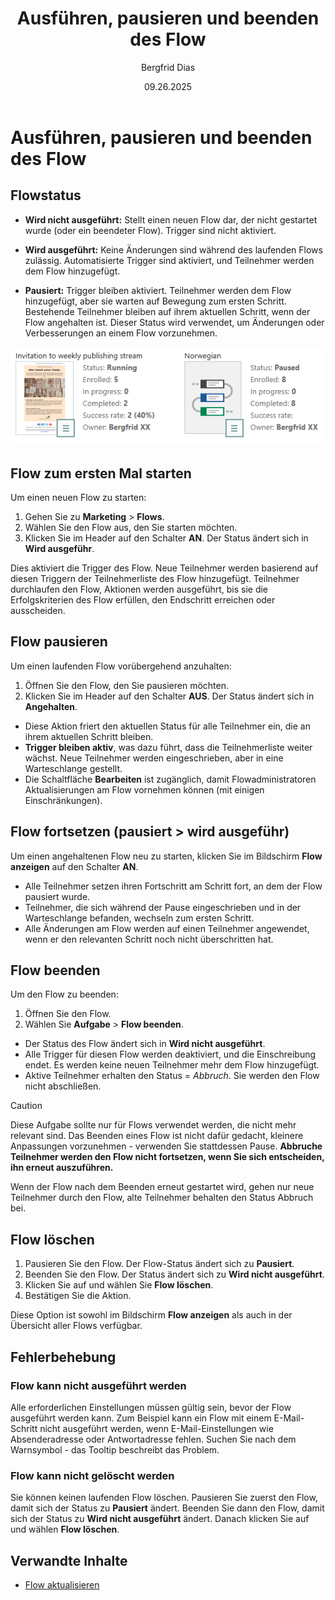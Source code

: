 ﻿---
uid: help-de-flow-run-pause-end
title: Ausführen, pausieren und beenden des Flow
description: Ausführen, pausieren und beenden des Flow
keywords: Marketing, Flow, Ausführen, Pausieren, Beenden, Status
author: Bergfrid Dias
date: 09.26.2025
version: 10.5
content_type: howto
category: marketing
topic: flows
license: marketingpremium
audience: person
audience_tooltip: SuperOffice Marketing
language: de
---

# Ausführen, pausieren und beenden des Flow

## <a id="status"></a>Flowstatus

* **Wird nicht ausgeführt:** Stellt einen neuen Flow dar, der nicht gestartet wurde (oder ein beendeter Flow). Trigger sind nicht aktiviert.

* **Wird ausgeführt:** Keine Änderungen sind während des laufenden Flows zulässig. Automatisierte Trigger sind aktiviert, und Teilnehmer werden dem Flow hinzugefügt.

* **Pausiert:** Trigger bleiben aktiviert. Teilnehmer werden dem Flow hinzugefügt, aber sie warten auf Bewegung zum ersten Schritt. Bestehende Teilnehmer bleiben auf ihrem aktuellen Schritt, wenn der Flow angehalten ist. Dieser Status wird verwendet, um Änderungen oder Verbesserungen an einem Flow vorzunehmen.

![Marketing-Flow mit unterschiedlichem Status und Statistiken -screenshot][img1]

## Flow zum ersten Mal starten

Um einen neuen Flow zu starten:

1. Gehen Sie zu **Marketing** > **Flows**.
1. Wählen Sie den Flow aus, den Sie starten möchten.
1. Klicken Sie im Header auf den Schalter **AN**. Der Status ändert sich in **Wird ausgeführ**.

Dies aktiviert die Trigger des Flow. Neue Teilnehmer werden basierend auf diesen Triggern der Teilnehmerliste des Flow hinzugefügt. Teilnehmer durchlaufen den Flow, Aktionen werden ausgeführt, bis sie die Erfolgskriterien des Flow erfüllen, den Endschritt erreichen oder ausscheiden.

## Flow pausieren

Um einen laufenden Flow vorübergehend anzuhalten:

1. Öffnen Sie den Flow, den Sie pausieren möchten.
1. Klicken Sie im Header auf den Schalter **AUS**. Der Status ändert sich in **Angehalten**.

* Diese Aktion friert den aktuellen Status für alle Teilnehmer ein, die an ihrem aktuellen Schritt bleiben.
* **Trigger bleiben aktiv**, was dazu führt, dass die Teilnehmerliste weiter wächst. Neue Teilnehmer werden eingeschrieben, aber in eine Warteschlange gestellt.
* Die Schaltfläche **Bearbeiten** ist zugänglich, damit Flowadministratoren Aktualisierungen am Flow vornehmen können (mit einigen Einschränkungen).

## Flow fortsetzen (pausiert > wird ausgeführ)

Um einen angehaltenen Flow neu zu starten, klicken Sie im Bildschirm **Flow anzeigen** auf den Schalter **AN**.

* Alle Teilnehmer setzen ihren Fortschritt am Schritt fort, an dem der Flow pausiert wurde.
* Teilnehmer, die sich während der Pause eingeschrieben und in der Warteschlange befanden, wechseln zum ersten Schritt.
* Alle Änderungen am Flow werden auf einen Teilnehmer angewendet, wenn er den relevanten Schritt noch nicht überschritten hat.

## Flow beenden

Um den Flow zu beenden:

1. Öffnen Sie den Flow.
1. Wählen Sie **Aufgabe** > **Flow beenden**.

* Der Status des Flow ändert sich in **Wird nicht ausgeführt**.
* Alle Trigger für diesen Flow werden deaktiviert, und die Einschreibung endet. Es werden keine neuen Teilnehmer mehr dem Flow hinzugefügt.
* Aktive Teilnehmer erhalten den Status = *Abbruch*. Sie werden den Flow nicht abschließen.

> [!CAUTION]
> Diese Aufgabe sollte nur für Flows verwendet werden, die nicht mehr relevant sind. Das Beenden eines Flow ist nicht dafür gedacht, kleinere Anpassungen vorzunehmen - verwenden Sie stattdessen Pause. **Abbruche Teilnehmer werden den Flow nicht fortsetzen, wenn Sie sich entscheiden, ihn erneut auszuführen.**

Wenn der Flow nach dem Beenden erneut gestartet wird, gehen nur neue Teilnehmer durch den Flow, alte Teilnehmer behalten den Status Abbruch bei.

## <a id="delete"></a>Flow löschen

1. Pausieren Sie den Flow. Der Flow-Status ändert sich zu **Pausiert**.
1. Beenden Sie den Flow. Der Status ändert sich zu **Wird nicht ausgeführt**.
1. Klicken Sie auf <i class="ph ph-dots-three-circle-vertical" aria-label="Aufgabenmenü"></i> und wählen Sie **Flow löschen**.
1. Bestätigen Sie die Aktion.

Diese Option ist sowohl im Bildschirm **Flow anzeigen** als auch in der Übersicht aller Flows verfügbar.

## Fehlerbehebung

### Flow kann nicht ausgeführt werden

Alle erforderlichen Einstellungen müssen gültig sein, bevor der Flow ausgeführt werden kann. Zum Beispiel kann ein Flow mit einem E-Mail-Schritt nicht ausgeführt werden, wenn E-Mail-Einstellungen wie Absenderadresse oder Antwortadresse fehlen. Suchen Sie nach dem Warnsymbol - das Tooltip beschreibt das Problem.

### Flow kann nicht gelöscht werden

Sie können keinen laufenden Flow löschen. Pausieren Sie zuerst den Flow, damit sich der Status zu **Pausiert** ändert. Beenden Sie dann den Flow, damit sich der Status zu **Wird nicht ausgeführt** ändert. Danach klicken Sie auf <i class="ph ph-dots-three-circle-vertical" aria-label="Aufgabenmenü"></i> und wählen **Flow löschen**.

## Verwandte Inhalte

* [Flow aktualisieren][1]

<!-- Referenced links -->
[1]: update.md

<!-- Referenced images -->
[img1]: ../../../../media/loc/en/marketing/flow-status.png
